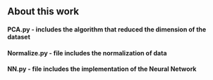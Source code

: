 ## About this work

#### PCA.py - includes the algorithm that reduced the dimension of the dataset
#### Normalize.py - file includes the normalization of data
#### NN.py - file includes the implementation of the Neural Network
